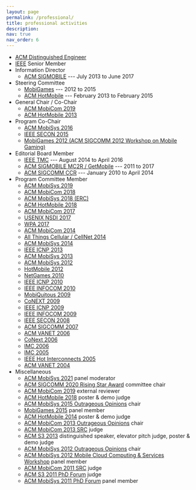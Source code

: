 ```yaml
---
layout: page
permalink: /professional/
title: professional activities
description: 
nav: true
nav_order: 6
---
```


-   [ACM Distinguished Engineer](https://www.acm.org/media-center/2017/november/distinguished-members-2017)
-   [IEEE](http://www.ieee.org/) Senior Member
-   Information Director
    -   [ACM SIGMOBILE](http://www.sigmobile.org/about/ec.html) --- July 2013 to June 2017
-   Steering Committee
    -   [MobiGames](http://www.sigmobile.org/mobisys/2015/workshops/mobigames/index.html) --- 2012 to 2015
    -   [ACM HotMobile](http://hotmobile.org/) --- February 2013 to February 2015
-   General Chair / Co-Chair
    -   [ACM MobiCom 2019](https://sigmobile.org/mobicom/2019)
    -   [ACM HotMobile 2013](http://www.hotmobile.org/2013/)
-   Program Co-Chair
    -   [ACM MobiSys 2016](http://www.sigmobile.org/mobisys/2016)
    -   [IEEE SECON 2015](http://secon2015.ieee-secon.org/)
    -   [MobiGames 2012 (ACM SIGCOMM 2012 Workshop on Mobile Gaming)](http://conferences.sigcomm.org/sigcomm/2012/)
-   Editorial Board Member
    -   [IEEE TMC](http://www.computer.org/portal/web/tmc) --- August 2014 to April 2016
    -   [ACM SIGMOBILE MC2R / GetMobile](http://www.sigmobile.org/pubs/mc2r/index.html) --- 2011 to 2017
    -   [ACM SIGCOMM CCR](http://www.sigcomm.org/learn/computer-communication-review/) --- January 2010 to April 2014
-   Program Committee Member
    -   [ACM MobiSys 2019](https://www.sigmobile.org/mobisys/2019)
    -   [ACM MobiCom 2018](https://sigmobile.org/mobicom/2018/)
    -   [ACM MobiSys 2018 (ERC)](https://www.sigmobile.org/mobisys/2018/)
    -   [ACM HotMobile 2018](http://hotmobile.org/2018)
    -   [ACM MobiCom 2017](https://www.sigmobile.org/mobicom/2017)
    -   [USENIX NSDI 2017](https://www.usenix.org/conference/nsdi17)
    -   [WPA 2017](https://www.sigmobile.org/mobisys/2017/workshops.php#wpa)
    -   [ACM MobiCom 2014](http://www.sigmobile.org/mobicom/2014/)
    -   [All Things Cellular / CellNet 2014](http://conferences.sigcomm.org/sigcomm/2014/allthingscellular.php)
    -   [ACM MobiSys 2014](http://www.sigmobile.org/mobisys/2014)
    -   [IEEE ICNP 2013](http://icnp13.informatik.uni-goettingen.de/)
    -   [ACM MobiSys 2013](http://www.sigmobile.org/mobisys/2013)
    -   [ACM MobiSys 2012](http://www.sigmobile.org/mobisys/2012/)
    -   [HotMobile 2012](http://www.hotmobile.org/)
    -   [NetGames 2010](http://www.netgames-conf.org/)
    -   [IEEE ICNP 2010](http://web.njit.edu/~gwang/ICNP10/)
    -   [IEEE INFOCOM 2010](http://www.comsoc.org/confs/infocom/2010/)
    -   [MobiQuitous 2009](http://www.mobiquitous.org/)
    -   [CoNEXT 2009](http://conferences.sigcomm.org/co-next/2009/)
    -   [IEEE ICNP 2009](http://www.ieee-icnp.org/2009)
    -   [IEEE INFOCOM 2009](http://www.ieee-infocom.org/)
    -   [IEEE SECON 2008](http://www.ieee-secon.org/2008/)
    -   [ACM SIGCOMM 2007](http://www.sigcomm.org/sigcomm2007/)
    -   [ACM VANET 2006](http://www.sigmobile.org/workshops/vanet2006/)
    -   [CoNext 2006](http://www.co-next.net/)
    -   [IMC 2006](https://www.usenix.org/conferences/byname/161)
    -   [IMC 2005](https://www.usenix.org/conferences/byname/161)
    -   [IEEE Hot Interconnects 2005](http://www.hoti.org/)
    -   [ACM VANET 2004](http://www.path.berkeley.edu/vanet/)
-   Miscellaneous
    -   [ACM MobiSys 2021](https://www.sigmobile.org/mobisys/2021/) panel moderator
    -   [ACM SIGCOMM 2020 Rising Star Award](http://sigcomm.org/awards/sigcomm-rising-stars) committee chair
    -   [ACM MobiCom 2019](https://www.sigmobile.org/mobicom/2019/) external reviewer
    -   [ACM HotMobile 2018](http://hotmobile.org/2018/) poster & demo judge
    -   [ACM MobiSys 2015 Outrageous Opinions](http://www.sigmobile.org/mobisys/2015/) chair
    -   [MobiGames 2015](http://www.sigmobile.org/mobisys/2015/workshops/mobigames/index.html) panel member
    -   [ACM HotMobile 2014](http://www.hotmobile.org/2014/) poster & demo judge
    -   [ACM MobiCom 2013 Outrageous Opinions](http://www.sigmobile.org/mobicom/2013/program.html) chair
    -   [ACM MobiCom 2013 SRC](http://www.sigmobile.org/mobicom/2013/posters.html) judge
    -   [ACM S3 2013](http://nms.csail.mit.edu/s3/2013/index.html) distinguished speaker, elevator pitch judge, poster & demo judge
    -   [ACM MobiSys 2012 Outrageous Opinions](http://www.sigmobile.org/mobisys/2012/program.php) chair
    -   [ACM MobiSys 2012 Mobile Cloud Computing & Services Workshop](http://mcs12.eecs.umich.edu/Program.html) panel member
    -   [ACM MobiCom 2011 SRC](http://www.sigmobile.org/mobicom/2011/src.html) judge
    -   [ACM S3 2011 PhD Forum](http://synrg.ee.duke.edu/mobicom11_s3/program.htm) judge
    -   [ACM MobiSys 2011 PhD Forum](https://sites.google.com/site/mobisys2011phdforum/home) panel member